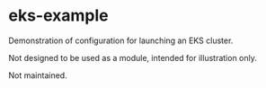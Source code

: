 # eks-example

Demonstration of configuration for launching an EKS cluster.

Not designed to be used as a module, intended for illustration only.

Not maintained.